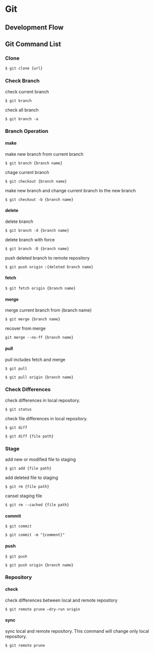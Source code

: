 # Git

## Development Flow

## Git Command List

### Clone
```
$ git clone {url}
```
### Check Branch
check current branch
```
$ git branch
```
check all branch
```
$ git branch -a
```

### Branch Operation
#### make
make new branch from current branch
```
$ git branch {branch name}
```
chage current branch
```
$ git checkout {branch name}
```
make new branch and change current branch to the new branch
```
$ git checkout -b {branch name}
```
#### delete
delete branch
```
$ git branch -d {branch name}
```
delete branch with force
```
$ git branch -D {branch name}
```
push deleted branch to remote repository
```
$ git push origin :{deleted branch name}
```
#### fetch
```
$ git fetch origin {branch name}
```
#### merge
merge current branch from {branch name}
```
$ git merge {branch name}
```
recover from merge
```
git merge --no-ff {branch name}
```
#### pull
pull includes fetch and merge
```
$ git pull
```

```
$ git pull origin {branch name}
```
### Check Differences
check differences in local repository.
```
$ git status
```

check file differences in local repository.

```
$ git diff
```
```
$ git diff {file path}
```

### Stage
add new or modified file to staging
```
$ git add {file path}
```
add deleted file to staging
```
$ git rm {file path}
```
cansel staging file
```
$ git rm --cached {file path}
```

#### commit
```
$ git commit
```
```
$ git commit -m "{comment}"
```



#### push

```
$ git push
```

```
$ git push origin {branch name}
```

### Repository
#### check
check differences between local and remote repository
```
$ git remote prune —dry-run origin
```
#### sync
sync local and remote repository. This command will change only local repository.
```
$ git remote prune
```
